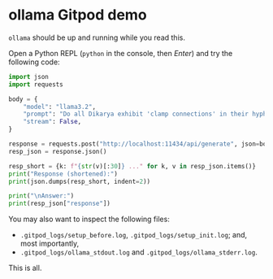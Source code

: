 # ollama Gitpod demo

`ollama` should be up and running while you read this.

Open a Python REPL (`python` in the console, then _Enter_) and try the following code:

```python
import json
import requests

body = {
    "model": "llama3.2",
    "prompt": "Do all Dikarya exhibit 'clamp connections' in their hyphal development?",
    "stream": False,
}

response = requests.post("http://localhost:11434/api/generate", json=body)
resp_json = response.json()

resp_short = {k: f"{str(v)[:30]} ..." for k, v in resp_json.items()}
print("Response (shortened):")
print(json.dumps(resp_short, indent=2))

print("\nAnswer:")
print(resp_json["response"])
```

You may also want to inspect the following files:

- `.gitpod_logs/setup_before.log`, `.gitpod_logs/setup_init.log`; and, most importantly,
- `.gitpod_logs/ollama_stdout.log` and `.gitpod_logs/ollama_stderr.log`.

This is all.
